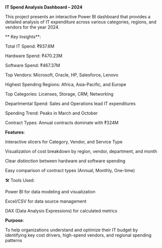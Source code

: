 **IT Spend Analysis Dashboard – 2024**

This project presents an interactive Power BI dashboard that provides a detailed analysis of IT expenditure across various categories, regions, and vendors for the year 2024.

** Key Insights**:

Total IT Spend: ₹937.6M

Hardware Spend: ₹470.23M

Software Spend: ₹467.37M

Top Vendors: Microsoft, Oracle, HP, Salesforce, Lenovo

Highest Spending Regions: Africa, Asia-Pacific, and Europe

Top Categories: Licenses, Storage, CRM, Networking

Departmental Spend: Sales and Operations lead IT expenditures

Spending Trend: Peaks in March and October

Contract Types: Annual contracts dominate with ₹324M

**Features**:

Interactive slicers for Category, Vendor, and Service Type

Visualization of cost breakdown by region, vendor, department, and month

Clear distinction between hardware and software spending

Easy comparison of contract types (Annual, Monthly, One-time)

🛠️ Tools Used:

Power BI for data modeling and visualization

Excel/CSV for data source management

DAX (Data Analysis Expressions) for calculated metrics

**Purpose**:

To help organizations understand and optimize their IT budget by identifying key cost drivers, high-spend vendors, and regional spending patterns
